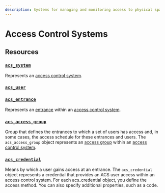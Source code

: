 ```yaml
---
description: Systems for managing and monitoring access to physical spaces
---
```


# Access Control Systems

## Resources

### [`acs_system`](./systems/README.md#acs_system)
Represents an [access control system](https://docs.seam.co/latest/capability-guides/access-systems).

### [`acs_user`](./users/README.md#acs_user)


### [`acs_entrance`](./entrances/README.md#acs_entrance)
Represents an [entrance](../../capability-guides/access-systems/retrieving-entrance-details.md) within an [access control system](https://docs.seam.co/latest/capability-guides/access-systems).

### [`acs_access_group`](./access_groups/README.md#acs_access_group)
Group that defines the entrances to which a set of users has access and, in some cases, the access schedule for these entrances and users.
The `acs_access_group` object represents an [access group](https://docs.seam.co/latest/capability-guides/access-systems/assigning-users-to-access-groups) within an [access control system](https://docs.seam.co/latest/capability-guides/access-systems).

### [`acs_credential`](./credentials/README.md#acs_credential)
Means by which a user gains access at an entrance.
The `acs_credential` object represents a credential that provides an ACS user access within an access control system. For each acs_credential object, you define the access method. You can also specify additional properties, such as a code.

